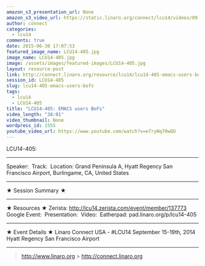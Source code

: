 ```yaml
---
amazon_s3_presentation_url: None
amazon_s3_video_url: https://static.linaro.org/connect/lcu14/videos/09-18-Thursday/LCU14-405-%20EMACS%20users%20BoFs.mp4
author: connect
categories:
  - lcu14
comments: true
date: 2015-06-30 17:07:53
featured_image_name: LCU14-405.jpg
image_name: LCU14-405.jpg
image: /assets/images/featured-images/LCU14-405.jpg
layout: resource-post
link: http://connect.linaro.org/resource/lcu14/lcu14-405-emacs-users-bofs/
session_id: LCU14-405
slug: lcu14-405-emacs-users-bofs
tags:
  - lcu14
  - LCU14-405
title: "LCU14-405: EMACS users BoFs"
video_length: "38:01"
video_thumbnail: None
wordpress_id: 1555
youtube_video_url: https://www.youtube.com/watch?v=e7ryNq70wQU
---
```


LCU14-405:

---

Speaker: 
Track: 
Location: Grand Peninsula A, Hyatt Regency San Francisco Airport, Burlingame, CA, United States

---

★ Session Summary ★

---

★ Resources ★
Zerista: http://lcu14.zerista.com/event/member/137773
Google Event: 
Presentation: 
Video: 
Eatherpad: pad.linaro.org/p/lcu14-405

---

★ Event Details ★
Linaro Connect USA - #LCU14
September 15-19th, 2014
Hyatt Regency San Francisco Airport

---

> http://www.linaro.org > http://connect.linaro.org
